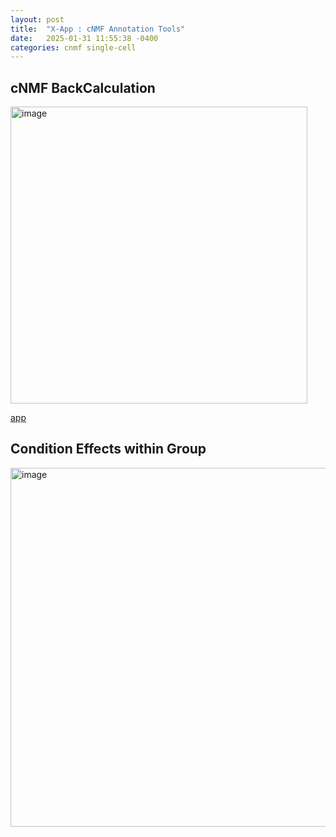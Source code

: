 ```yaml
---
layout: post
title:  "X-App : cNMF Annotation Tools"
date:   2025-01-31 11:55:38 -0400
categories: cnmf single-cell  
---
```


## cNMF BackCalculation 
<img width="475" alt="image" src="https://github.com/user-attachments/assets/df1d3715-c925-4ed3-8783-0b4fe897ade0" />

[app]( http://localhost:8501 )

## Condition Effects within Group
<img width="574" alt="image" src="https://github.com/user-attachments/assets/0277e4e7-ae1b-49fc-a1e5-62a64ab12f6a" />
